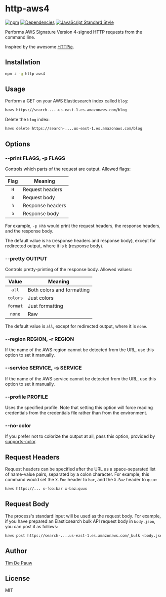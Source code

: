 # http-aws4

[![npm](https://img.shields.io/npm/v/http-aws4.svg)](https://www.npmjs.com/package/http-aws4) [![Dependencies](https://img.shields.io/david/timdp/http-aws4.svg)](https://david-dm.org/timdp/http-aws4) [![JavaScript Standard Style](https://img.shields.io/badge/code%20style-standard-brightgreen.svg)](http://standardjs.com/)

Performs AWS Signature Version 4-signed HTTP requests from the command line.

Inspired by the awesome [HTTPie](https://httpie.org/).

## Installation

```bash
npm i -g http-aws4
```

## Usage

Perform a GET on your AWS Elasticsearch index called `blog`:

```bash
haws https://search-....us-east-1.es.amazonaws.com/blog
```

Delete the `blog` index:

```bash
haws delete https://search-....us-east-1.es.amazonaws.com/blog
```

## Options

### --print FLAGS, -p FLAGS

Controls which parts of the request are output. Allowed flags:

| Flag | Meaning          |
|:----:|------------------|
| `H`  | Request headers  |
| `B`  | Request body     |
| `h`  | Response headers |
| `b`  | Response body    |

For example, `-p Hhb` would print the request headers, the response headers, and
the response body.

The default value is `hb` (response headers and response body), except for
redirected output, where it is `b` (response body).

### --pretty OUTPUT

Controls pretty-printing of the response body. Allowed values:

| Value    | Meaning                    |
|:--------:|----------------------------|
| `all`    | Both colors and formatting |
| `colors` | Just colors                |
| `format` | Just formatting            |
| `none`   | Raw                        |

The default value is `all`, except for redirected output, where it is `none`.

### --region REGION, -r REGION

If the name of the AWS region cannot be detected from the URL, use this option
to set it manually.

### --service SERVICE, -s SERVICE

If the name of the AWS service cannot be detected from the URL, use this option
to set it manually.

### --profile PROFILE

Uses the specified profile. Note that setting this option will force reading
credentials from the credentials file rather than from the environment.

### --no-color

If you prefer not to colorize the output at all, pass this option, provided by
[supports-color](https://www.npmjs.com/package/supports-color).

## Request Headers

Request headers can be specified after the URL as a space-separated list of
name-value pairs, separated by a colon character. For example, this command
would set the `X-Foo` header to `bar`, and the `X-Baz` header to `quux`:

```bash
haws https://... x-foo:bar x-baz:quux
```

## Request Body

The process's standard input will be used as the request body. For example, if
you have prepared an Elasticsearch bulk API request body in `body.json`, you
can post it as follows:

```bash
haws post https://search-....us-east-1.es.amazonaws.com/_bulk <body.json
```

## Author

[Tim De Pauw](https://github.com/timdp)

## License

MIT

